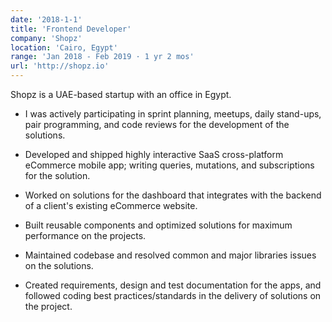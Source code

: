 ```yaml
---
date: '2018-1-1'
title: 'Frontend Developer'
company: 'Shopz'
location: 'Cairo, Egypt'
range: 'Jan 2018 - Feb 2019 · 1 yr 2 mos'
url: 'http://shopz.io'
---
```


Shopz is a UAE-based startup with an office in Egypt.

- I was actively participating in sprint planning, meetups, daily stand-ups, pair programming, and code reviews for the development of the solutions.

- Developed and shipped highly interactive SaaS cross-platform eCommerce mobile app; writing queries, mutations, and subscriptions for the solution.

- Worked on solutions for the dashboard that integrates with the backend of a client's existing eCommerce website.

- Built reusable components and optimized solutions for maximum performance on the projects.

- Maintained codebase and resolved common and major libraries issues on the solutions.

- Created requirements, design and test documentation for the apps, and followed coding best practices/standards in the delivery of solutions on the project.
